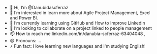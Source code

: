 - 👋 Hi, I’m @Danubidascferraz
- 👀 I’m interested in learn more about Agile Project Management, Excel and Power BI.
- 🌱 I’m currently learning using GitHub and How to Improve LinkedIn
- 💞️ I’m looking to collaborate on a project linked to people management
- 📫 How to reach me linkedin.com/in/danubia-scferraz-63404048 ,
- 😄 Pronouns: ...
- ⚡ Fun fact: I love learning new languages ​​and I'm studying English!

<!---
Danubidascferraz/Danubidascferraz is a ✨ special ✨ repository because its `README.md` (this file) appears on your GitHub profile.
You can click the Preview link to take a look at your changes.
--->
